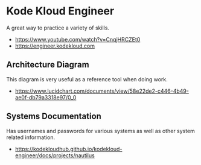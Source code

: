 # Kode Kloud Engineer

A great way to practice a variety of skills.

* https://www.youtube.com/watch?v=CnqjHRCZEt0
* https://engineer.kodekloud.com

## Architecture Diagram

This diagram is very useful as a reference tool when doing work.

* https://www.lucidchart.com/documents/view/58e22de2-c446-4b49-ae0f-db79a3318e97/0_0

## Systems Documentation

Has usernames and passwords for various systems as well as other system related information.

* https://kodekloudhub.github.io/kodekloud-engineer/docs/projects/nautilus

